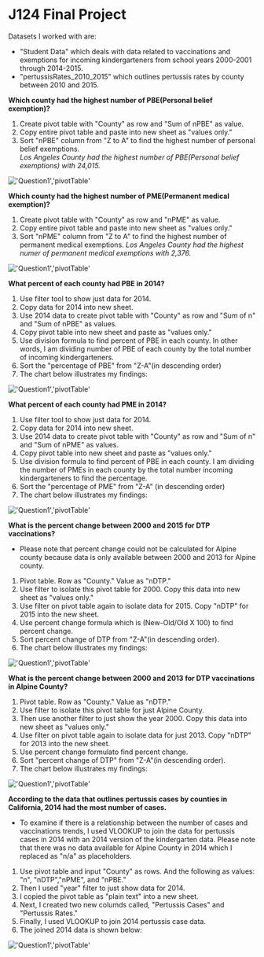 # J124 Final Project

Datasets I worked with are: 
* "Student Data" which deals with data related to vaccinations and exemptions for incoming kindergarteners from school years 2000-2001 through 2014-2015. 
* "pertussisRates_2010_2015" which outlines pertussis rates by county between 2010 and 2015. 

**Which county had the highest number of PBE(Personal belief exemption)?**
1. Create pivot table with "County" as row and "Sum of nPBE" as value.
2. Copy entire pivot table and paste into new sheet as "values only."
3. Sort "nPBE" column from "Z to A" to find the highest number of personal belief exemptions. <br/>
_Los Angeles County had the highest number of PBE(Personal belief exemptions) with 24,015._

!['Question1','pivotTable'](/Question1.jpg)

**Which county had the highest number of PME(Permanent medical exemption)?**
1. Create pivot table with "County" as row and "nPME" as value. 
2. Copy entire pivot table and paste into new sheet as "values only."
3. Sort "nPME" column from "Z to A" to find the highest number of permanent medical exemptions.
_Los Angeles County had the highest numer of permanent medical exemptions with 2,376._

!['Question1','pivotTable'](/Question2.jpg)

**What percent of each county had PBE in 2014?**
1. Use filter tool to show just data for 2014. 
2. Copy data for 2014 into new sheet. 
3. Use 2014 data to create pivot table with "County" as row and "Sum of n" and "Sum of nPBE" as values. 
4. Copy pivot table into new sheet and paste as "values only." 
5. Use division formula to find percent of PBE in each county. In other words, I am dividing number of PBE of each county by the total number of incoming kindergarteners. 
6. Sort the "percentage of PBE" from "Z-A"(in descending order)
7. The chart below illustrates my findings: 

!['Question1','pivotTable'](/Question3.jpg)

**What percent of each county had PME in 2014?**
1. Use filter tool to show just data for 2014. 
2. Copy data for 2014 into new sheet. 
3. Use 2014 data to create pivot table with "County" as row and "Sum of n" and "Sum of nPME" as values. 
4. Copy pivot table into new sheet and paste as "values only." 
5. Use division formula to find percent of PBE in each county. I am dividing the number of PMEs in each county by the total number incoming kindergarteners to find the percentage. 
6. Sort the "percentage of PME" from "Z-A" (in descending order)
7. The chart below illustrates my findings: 

!['Question1','pivotTable'](/Question4.jpg)

**What is the percent change between 2000 and 2015 for DTP vaccinations?**
* Please note that percent change could not be calculated for Alpine county because data is only available between 2000 and 2013 for Alpine county.
1. Pivot table. Row as "County." Value as "nDTP."
2. Use filter to isolate this pivot table for 2000. Copy this data into new sheet as "values only."
3. Use filter on pivot table again to isolate data for 2015. Copy "nDTP" for 2015 into the new sheet. 
4. Use percent change formula which is (New-Old/Old X 100) to find percent change. 
5. Sort percent change of DTP from "Z-A"(in descending order). 
6. The chart below illustrates my findings:

!['Question1','pivotTable'](/Question5fixed.jpg)

**What is the percent change between 2000 and 2013 for DTP vaccinations in Alpine County?**
1. Pivot table. Row as "County." Value as "nDTP."
2. Use filter to isolate this pivot table for just Alpine County.
3. Then use another filter to just show the year 2000. Copy this data into new sheet as "values only."
4. Use filter on pivot table again to isolate data for just 2013. Copy "nDTP" for 2013 into the new sheet. 
5. Use percent change formulato find percent change. 
6. Sort "percent change of DTP" from "Z-A"(in descending order). 
7. The chart below illustrates my findings:

!['Question1','pivotTable'](/Question6.jpg)

**According to the data that outlines pertussis cases by counties in California, 2014 had the most number of cases.**
* To examine if there is a relationship between the number of cases and vaccinations trends, I used VLOOKUP to join the data for pertussis cases in 2014 with an 2014 version of the kindergarten data. Please note that there was no data available for Alpine County in 2014 which I replaced as "n/a" as placeholders.
1. Use pivot table and input "County" as rows. And the following as values: "n", "nDTP","nPME", and "nPBE."
2. Then I used "year" filter to just show data for 2014. 
3. I copied the pivot table as "plain text" into a new sheet. 
4. Next, I created two new columds called, "Pertussis Cases" and "Pertussis Rates."
5. Finally, I used VLOOKUP to join 2014 pertussis case data. 
6. The joined 2014 data is shown below:

!['Question1','pivotTable'](/Question7.jpg)
